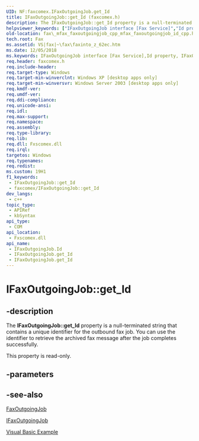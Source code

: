 ```yaml
---
UID: NF:faxcomex.IFaxOutgoingJob.get_Id
title: IFaxOutgoingJob::get_Id (faxcomex.h)
description: The IFaxOutgoingJob::get_Id property is a null-terminated string that contains a unique identifier for the outbound fax job. You can use the identifier to retrieve the archived fax message after the job completes successfully.
helpviewer_keywords: ["IFaxOutgoingJob interface [Fax Service]","Id property","IFaxOutgoingJob.Id","IFaxOutgoingJob.get_Id","IFaxOutgoingJob::Id","IFaxOutgoingJob::get_Id","Id property [Fax Service]","Id property [Fax Service]","IFaxOutgoingJob interface","_mfax_faxoutgoingjob.id","fax._mfax_faxoutgoingjob_cpp_mfax_faxoutgoingjob_id_cpp","fax._mfax_faxoutgoingjob_id","faxcomex/IFaxOutgoingJob::Id","faxcomex/IFaxOutgoingJob::get_Id","get_Id"]
old-location: fax\_mfax_faxoutgoingjob_cpp_mfax_faxoutgoingjob_id_cpp.htm
tech.root: Fax
ms.assetid: VS|fax|~\fax\faxinto_z_62ec.htm
ms.date: 12/05/2018
ms.keywords: IFaxOutgoingJob interface [Fax Service],Id property, IFaxOutgoingJob.Id, IFaxOutgoingJob.get_Id, IFaxOutgoingJob::Id, IFaxOutgoingJob::get_Id, Id property [Fax Service], Id property [Fax Service],IFaxOutgoingJob interface, _mfax_faxoutgoingjob.id, fax._mfax_faxoutgoingjob_cpp_mfax_faxoutgoingjob_id_cpp, fax._mfax_faxoutgoingjob_id, faxcomex/IFaxOutgoingJob::Id, faxcomex/IFaxOutgoingJob::get_Id, get_Id
req.header: faxcomex.h
req.include-header: 
req.target-type: Windows
req.target-min-winverclnt: Windows XP [desktop apps only]
req.target-min-winversvr: Windows Server 2003 [desktop apps only]
req.kmdf-ver: 
req.umdf-ver: 
req.ddi-compliance: 
req.unicode-ansi: 
req.idl: 
req.max-support: 
req.namespace: 
req.assembly: 
req.type-library: 
req.lib: 
req.dll: Fxscomex.dll
req.irql: 
targetos: Windows
req.typenames: 
req.redist: 
ms.custom: 19H1
f1_keywords:
 - IFaxOutgoingJob::get_Id
 - faxcomex/IFaxOutgoingJob::get_Id
dev_langs:
 - c++
topic_type:
 - APIRef
 - kbSyntax
api_type:
 - COM
api_location:
 - Fxscomex.dll
api_name:
 - IFaxOutgoingJob.Id
 - IFaxOutgoingJob.get_Id
 - IFaxOutgoingJob.get_Id
---
```


# IFaxOutgoingJob::get_Id


## -description

The <b>IFaxOutgoingJob::get_Id</b> property is a null-terminated string that contains a unique identifier for the outbound fax job. You can use the identifier to retrieve the archived fax message after the job completes successfully.

This property is read-only.

## -parameters

## -see-also

<a href="/previous-versions/windows/desktop/fax/-mfax-faxoutgoingjob">FaxOutgoingJob</a>



<a href="/previous-versions/windows/desktop/api/faxcomex/nn-faxcomex-ifaxoutgoingjob">IFaxOutgoingJob</a>



<a href="/previous-versions/windows/desktop/fax/-mfax-managing-outgoing-jobs">Visual Basic Example</a>